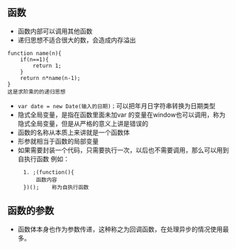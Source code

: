 ## 函数
- 函数内部可以调用其他函数
- 递归思想不适合很大的数，会造成内存溢出
```
function name(n){
    if(n==1){
        return 1;
    }
    return n*name(n-1);
}
这是求阶乘的的递归思想
```
- `var date = new Date(输入的日期)；`可以把年月日字符串转换为日期类型
- 隐式全局变量，是指在函数里面未加var 的变量在window也可以调用，称为隐式全局变量，但是从严格的意义上讲是错误的
- 函数的名称从本质上来讲就是一个函数体
- 形参就相当于函数的局部变量
- 如果需要封装一个代码，只需要执行一次，以后也不需要调用，那么可以用到自执行函数  例如：
```
     1. ;(function(){
         函数内容
     })();    称为自执行函数
```
## 函数的参数
- 函数体本身也作为参数传递，这种称之为回调函数，在处理异步的情况使用最多。